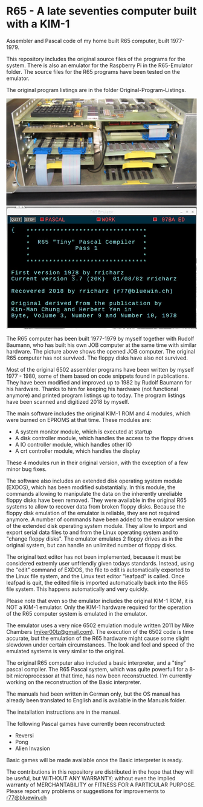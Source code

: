 # R65 - A late seventies computer built with a KIM-1
Assembler and Pascal code of my home built R65 computer, built 1977-1979.

This repository includes the original source files of the programs for
the system. There is also an emulator for the Raspberry Pi in the R65-Emulator
folder. The source files for the R65 programs have been tested on the
emulator.

The original program listings are in the folder Original-Program-Listings.

![Alt text](job.jpg?raw=true "job system") ![Alt text](emulator.jpg?raw=true "emulator")

The R65 computer has been built 1977-1979 by myself together with
Rudolf Baumann, who has built his own JOB computer at the same time with similar
hardware. The picture above shows the opened JOB computer. The original
R65 computer has not survived. The floppy disks have also not survived.

Most of the original 6502 assembler programs have been written by myself
1977 - 1980, some of them based on code snippets found in publications.
They have been modified and improved up to 1982 by Rudolf Baumann
for his hardware. Thanks to him for keeping his hardware (not
functional anymore) and printed program listings up to today. The program
listings have been scanned and digitized 2018 by myself.

The main software includes the original KIM-1 ROM and 4 modules,
which were burned on EPROMS at that time. These modules are:

- A system monitor module, which is executed at startup
- A disk controller module, which handles the access to the floppy drives
- A IO controller module, which handles other IO
- A crt controller module, which handles the display

These 4 modules run in their original version, with the exception of
a few minor bug fixes.

The software also includes an extended disk operating system module (EXDOS),
which has been modified substantially. In this module, the commands allowing
to manipulate the data on the inherently unreliable floppy disks have been removed.
They were available in
the original R65 systems to allow to recover data from broken floppy disks.
Because the floppy disk emulation of the emulator is reliable, they are not
required anymore. A number of commands have been added to the emulator version
of the extended disk operating system module. They allow to import and
export serial data files to and from the Linux operating system and to
"change floppy disks". The emulator emulates 2 floppy drives as in the
original system, but can handle an unlimited number of floppy disks.

The original text editor has not been implemented, because it must be
considered extremly user unfriendly given todays standards. Instead,
using the "edit" command of EXDOS, the file to edit is automatically
exported to the Linux file system, and the Linux text editor "leafpad"
is called. Once leafpad is quit, the edited file is imported automatically
back into the R65 file system. This happens automatically and very quickly.

Please note that even so the emulator includes the original KIM-1 ROM, it is NOT
a KIM-1 emulator. Only the KIM-1 hardware required for the operation of the
R65 computer system is emulated in the emulator.

The emulator uses a very nice 6502 emulation module written 2011 by
Mike Chambers (miker00lz@gmail.com). The execution of the 6502 code
is time accurate, but the emulation of the R65 hardware might cause
some slight slowdown under certain circumstances. The look and feel and
speed of the emulated systems is very similar to the original.

The original R65 computer also included a basic interpreter, and a "tiny"
pascal compiler. The R65 Pascal system, which was quite powerfull for
a 8-bit microprocessor at that time, has now been reconstructed. I'm
currently working on the reconstruction of the Basic interpreter.

The manuals had been written in German only, but the OS manual has already
been translated to English and is available in the Manuals folder.

The installation instructions are in the manual.

The following Pascal games have currently been reconstructed:
- Reversi
- Pong
- Alien Invasion

Basic games will be made available once the Basic interpreter is ready.

The contributions in this repository are distributed in the hope that they will be useful, but WITHOUT ANY WARRANTY; without even the implied warranty of MERCHANTABILITY or FITNESS FOR A PARTICULAR PURPOSE. 
Please report any problems or suggestions for improvements to r77@bluewin.ch
